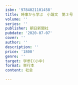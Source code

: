 ```yaml
---
isbn: '9784021101458'
title: 時事から学ぶ　小論文　第３号
volume: ''
series: ''
publisher: 朝日新聞社
pubdate: '2020-07-07'
cover: ''
author: ''
description: ''
price: '1800'
genre: ''
target: 学参I(小中)
format: 単行本
content: 社会

---
```

